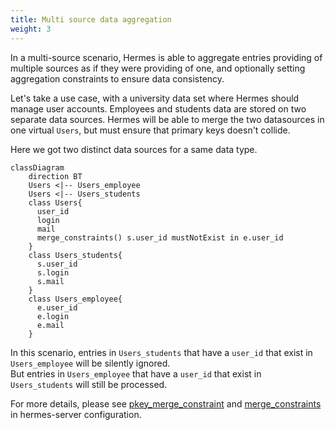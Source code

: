 ```yaml
---
title: Multi source data aggregation
weight: 3
---
```


In a multi-source scenario, Hermes is able to aggregate entries providing of multiple sources as if they were providing of one, and optionally setting aggregation constraints to ensure data consistency.

Let's take a use case, with a university data set where Hermes should manage user accounts. Employees and students data are stored on two separate data sources. Hermes will be able to merge the two datasources in one virtual `Users`, but must ensure that primary keys doesn't collide.

Here we got two distinct data sources for a same data type.

```mermaid
classDiagram
    direction BT
    Users <|-- Users_employee
    Users <|-- Users_students
    class Users{
      user_id
      login
      mail
      merge_constraints() s.user_id mustNotExist in e.user_id
    }
    class Users_students{
      s.user_id
      s.login
      s.mail
    }
    class Users_employee{
      e.user_id
      e.login
      e.mail
    }
```

In this scenario, entries in `Users_students` that have a `user_id` that exist in `Users_employee` will be silently ignored.  
But entries in `Users_employee` that have a `user_id` that exist in `Users_students` will still be processed.

For more details, please see [pkey_merge_constraint](../../../setup/configuration/hermes-server/#hermes-server.datamodel.data-type-name.sources.datasource-name.pkey_merge_constraint) and [merge_constraints](../../../setup/configuration/hermes-server/#hermes-server.datamodel.data-type-name.sources.datasource-name.merge_constraints) in hermes-server configuration.
